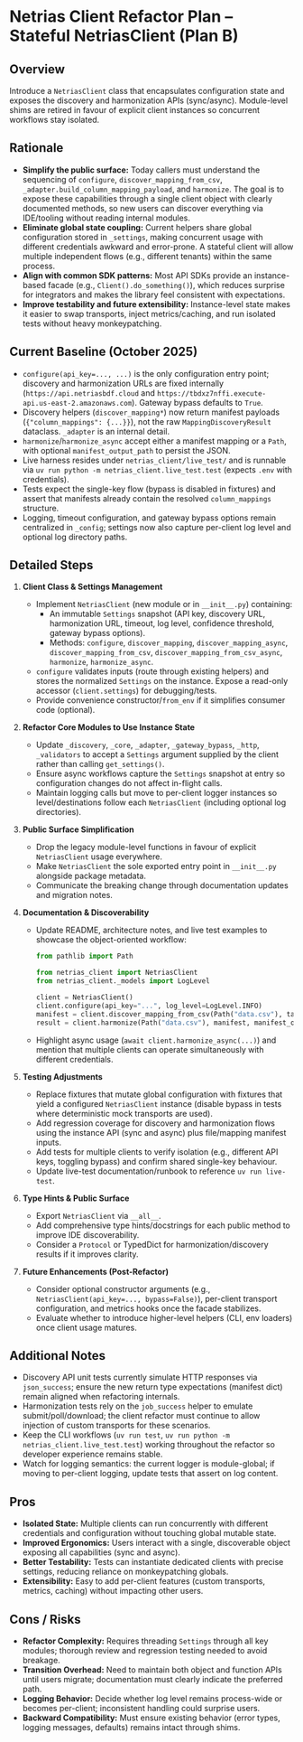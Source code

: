 # Netrias Client Refactor Plan – Stateful NetriasClient (Plan B)

## Overview
Introduce a `NetriasClient` class that encapsulates configuration state and exposes the discovery and harmonization APIs (sync/async). Module-level shims are retired in favour of explicit client instances so concurrent workflows stay isolated.

## Rationale
- **Simplify the public surface:** Today callers must understand the sequencing of `configure`, `discover_mapping_from_csv`, `_adapter.build_column_mapping_payload`, and `harmonize`. The goal is to expose these capabilities through a single client object with clearly documented methods, so new users can discover everything via IDE/tooling without reading internal modules.
- **Eliminate global state coupling:** Current helpers share global configuration stored in `_settings`, making concurrent usage with different credentials awkward and error-prone. A stateful client will allow multiple independent flows (e.g., different tenants) within the same process.
- **Align with common SDK patterns:** Most API SDKs provide an instance-based facade (e.g., `Client().do_something()`), which reduces surprise for integrators and makes the library feel consistent with expectations.
- **Improve testability and future extensibility:** Instance-level state makes it easier to swap transports, inject metrics/caching, and run isolated tests without heavy monkeypatching.

## Current Baseline (October 2025)
- `configure(api_key=..., ...)` is the only configuration entry point; discovery and harmonization URLs are fixed internally (`https://api.netriasbdf.cloud` and `https://tbdxz7nffi.execute-api.us-east-2.amazonaws.com`). Gateway bypass defaults to `True`.
- Discovery helpers (`discover_mapping*`) now return manifest payloads (`{"column_mappings": {...}}`), not the raw `MappingDiscoveryResult` dataclass. `_adapter` is an internal detail.
- `harmonize`/`harmonize_async` accept either a manifest mapping or a `Path`, with optional `manifest_output_path` to persist the JSON.
- Live harness resides under `netrias_client/live_test/` and is runnable via `uv run python -m netrias_client.live_test.test` (expects `.env` with credentials).
- Tests expect the single-key flow (bypass is disabled in fixtures) and assert that manifests already contain the resolved `column_mappings` structure.
- Logging, timeout configuration, and gateway bypass options remain centralized in `_config`; settings now also capture per-client log level and optional log directory paths.

## Detailed Steps
1. **Client Class & Settings Management**
   - Implement `NetriasClient` (new module or in `__init__.py`) containing:
     - An immutable `Settings` snapshot (API key, discovery URL, harmonization URL, timeout, log level, confidence threshold, gateway bypass options).
     - Methods: `configure`, `discover_mapping`, `discover_mapping_async`, `discover_mapping_from_csv`, `discover_mapping_from_csv_async`, `harmonize`, `harmonize_async`.
   - `configure` validates inputs (route through existing helpers) and stores the normalized `Settings` on the instance. Expose a read-only accessor (`client.settings`) for debugging/tests.
   - Provide convenience constructor/`from_env` if it simplifies consumer code (optional).

2. **Refactor Core Modules to Use Instance State**
   - Update `_discovery`, `_core`, `_adapter`, `_gateway_bypass`, `_http`, `_validators` to accept a `Settings` argument supplied by the client rather than calling `get_settings()`.
   - Ensure async workflows capture the `Settings` snapshot at entry so configuration changes do not affect in-flight calls.
   - Maintain logging calls but move to per-client logger instances so level/destinations follow each `NetriasClient` (including optional log directories).

3. **Public Surface Simplification**
   - Drop the legacy module-level functions in favour of explicit `NetriasClient` usage everywhere.
   - Make `NetriasClient` the sole exported entry point in `__init__.py` alongside package metadata.
   - Communicate the breaking change through documentation updates and migration notes.

4. **Documentation & Discoverability**
   - Update README, architecture notes, and live test examples to showcase the object-oriented workflow:
     ```python
     from pathlib import Path

     from netrias_client import NetriasClient
     from netrias_client._models import LogLevel

     client = NetriasClient()
     client.configure(api_key="...", log_level=LogLevel.INFO)
     manifest = client.discover_mapping_from_csv(Path("data.csv"), target_schema="ccdi")
     result = client.harmonize(Path("data.csv"), manifest, manifest_output_path=Path("manifest.json"))
     ```
   - Highlight async usage (`await client.harmonize_async(...)`) and mention that multiple clients can operate simultaneously with different credentials.

5. **Testing Adjustments**
   - Replace fixtures that mutate global configuration with fixtures that yield a configured `NetriasClient` instance (disable bypass in tests where deterministic mock transports are used).
   - Add regression coverage for discovery and harmonization flows using the instance API (sync and async) plus file/mapping manifest inputs.
   - Add tests for multiple clients to verify isolation (e.g., different API keys, toggling bypass) and confirm shared single-key behaviour.
   - Update live-test documentation/runbook to reference `uv run live-test`.

6. **Type Hints & Public Surface**
   - Export `NetriasClient` via `__all__`.
   - Add comprehensive type hints/docstrings for each public method to improve IDE discoverability.
   - Consider a `Protocol` or TypedDict for harmonization/discovery results if it improves clarity.

7. **Future Enhancements (Post-Refactor)**
   - Consider optional constructor arguments (e.g., `NetriasClient(api_key=..., bypass=False)`), per-client transport configuration, and metrics hooks once the facade stabilizes.
   - Evaluate whether to introduce higher-level helpers (CLI, env loaders) once client usage matures.

## Additional Notes
- Discovery API unit tests currently simulate HTTP responses via `json_success`; ensure the new return type expectations (manifest dict) remain aligned when refactoring internals.
- Harmonization tests rely on the `job_success` helper to emulate submit/poll/download; the client refactor must continue to allow injection of custom transports for these scenarios.
- Keep the CLI workflows (`uv run test`, `uv run python -m netrias_client.live_test.test`) working throughout the refactor so developer experience remains stable.
- Watch for logging semantics: the current logger is module-global; if moving to per-client logging, update tests that assert on log content.

## Pros
- **Isolated State:** Multiple clients can run concurrently with different credentials and configuration without touching global mutable state.
- **Improved Ergonomics:** Users interact with a single, discoverable object exposing all capabilities (sync and async).
- **Better Testability:** Tests can instantiate dedicated clients with precise settings, reducing reliance on monkeypatching globals.
- **Extensibility:** Easy to add per-client features (custom transports, metrics, caching) without impacting other users.

## Cons / Risks
- **Refactor Complexity:** Requires threading `Settings` through all key modules; thorough review and regression testing needed to avoid breakage.
- **Transition Overhead:** Need to maintain both object and function APIs until users migrate; documentation must clearly indicate the preferred path.
- **Logging Behavior:** Decide whether log level remains process-wide or becomes per-client; inconsistent handling could surprise users.
- **Backward Compatibility:** Must ensure existing behavior (error types, logging messages, defaults) remains intact through shims.

